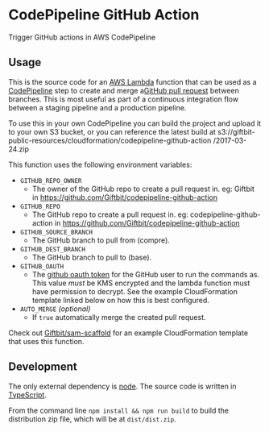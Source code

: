 # CodePipeline GitHub Action

Trigger GitHub actions in AWS CodePipeline

## Usage

This is the source code for an [AWS Lambda](http://docs.aws.amazon.com/lambda/latest/dg/welcome.html) function that can be used as a [CodePipeline](http://docs.aws.amazon.com/codepipeline/latest/userguide/welcome.html) step to create and merge a[GitHub pull request](https://help.github.com/articles/about-pull-requests/) between branches.  This is most useful as part of a continuous integration flow between a staging pipeline and a production pipeline.

To use this in your own CodePipeline you can build the project and upload it to your own S3 bucket, or you can reference the latest build at s3://giftbit-public-resources/cloudformation/codepipeline-github-action
/2017-03-24.zip

This function uses the following environment variables:
- `GITHUB_REPO_OWNER`
  - The owner of the GitHub repo to create a pull request in.  eg: Giftbit in https://github.com/Giftbit/codepipeline-github-action
- `GITHUB_REPO`
  - The GitHub repo to create a pull request in.  eg: codepipeline-github-action in https://github.com/Giftbit/codepipeline-github-action
- `GITHUB_SOURCE_BRANCH`
  - The GitHub branch to pull from (compre).
- `GITHUB_DEST_BRANCH`
  - The GitHub branch to pull to (base).
- `GITHUB_OAUTH`
  - The [github oauth token](https://help.github.com/articles/creating-an-access-token-for-command-line-use/) for the GitHub user to run the commands as.  This value *must* be KMS encrypted and the lambda function must have permission to decrypt.  See the example CloudFormation template linked below on how this is best configured.
- `AUTO_MERGE` *(optional)*
  - If `true` automatically merge the created pull request.

Check out [Giftbit/sam-scaffold](https://github.com/Giftbit/sam-scaffold/blob/master/typescript/infrastructure/ci.yaml) for an example CloudFormation template that uses this function. 

## Development

The only external dependency is [node](https://nodejs.org/en/).  The source code is written in [TypeScript](https://www.typescriptlang.org/).

From the command line `npm install && npm run build` to build the distribution zip file, which will be at `dist/dist.zip`.
